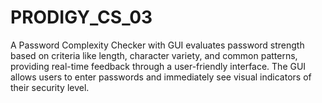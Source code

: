 # PRODIGY_CS_03
A Password Complexity Checker with GUI evaluates password strength based on criteria like length, character variety, and common patterns, providing real-time feedback through a user-friendly interface. The GUI allows users to enter passwords and immediately see visual indicators of their security level.
